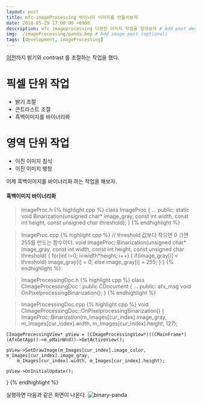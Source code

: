 ```yaml
---
layout: post
title: mfc-imageProcessing 바이너리 이미지를 만들어보자
date: 2018-05-29 17:00:00 +0900
description: mfc imageprocessing 다양한 이미지 작업을 알아보자 # Add post description (optional)
img:  /imageProcessing/panda.bmp # Add image post (optional)
tags: [development, imageProcessing]
---
```


[이전](../various-event-image)까지 밝기와 contrast 를 조절하는 작업을 했다.

# 픽셀 단위 작업

* 밝기 조절
* 콘트라스트 조절
* 흑백이미지를 바이너리화

# 영역 단위 작업

* 이진 이미지 침식
* 이진 이미지 팽창

이제 흑백이미지를 바이너리화 하는 작업을 해보자.

#### 흑백이미지 바이너리화
> ImageProc.h
{% highlight cpp %}
class ImageProc
{
    ...
public:
    static void Binarization(unsigned char* image_gray,
        const int width, const int height, const unsigned char threshold);
}
{% endhighlight %}

> ImageProc.cpp
{% highlight cpp %}
// threshold 값보다 작으면 0 크면 255를 만드는 함수이다.
void ImageProc::Binarization(unsigned char* image_gray,
    const int width, const int height, const unsigned char threshold)
{
    for(int i=0; i<width*height; i++)
    {
        if(image_gray[i] < threshold)
            image_gray[i] = 0;
        else
            image_gray[i] = 255;
    }
}
{% endhighlight %}

> ImageProcessingDoc.h
{% highlight cpp %}
class CImageProcessingDoc : public CDocument
{
    ...
public:
    afx_msg void OnPixelprocessingBinarization();
}
{% endhighlight %}

> ImageProcessingDoc.cpp
{% highlight cpp %}
void CImageProcessingDoc::OnPixelprocessingBinarization()
{
    ImageProc::Binarization(m_Images[cur_index].image_gray,
        m_Images[cur_index].width, m_Images[cur_index].height, 127);

    CImageProcessingView* pView = (CImageProcessingView*)((CMainFrame*)(AfxGetApp()->m_pMainWnd))->GetActiveView();

	pView->SetDrawImage(m_Images[cur_index].image_color, m_Images[cur_index].image_gray,
		m_Images[cur_index].width, m_Images[cur_index].height);

	pView->OnInitialUpdate();
}
{% endhighlight %}

실행하면 다음과 같은 화면이 나온다.
![binary-panda]({{"/assets/img/imageProcessing/binary-panda.jpg"}})